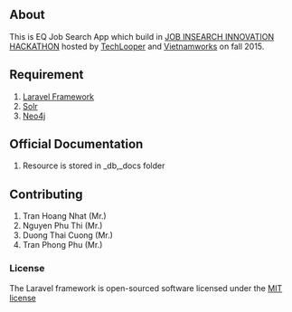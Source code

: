 ## About

This is EQ Job Search App which build in [JOB INSEARCH INNOVATION HACKATHON](http://hackathon.techlooper.com/) hosted by [TechLooper](http://www.techlooper.com/) and [Vietnamworks](http://www.vietnamworks.com/) on fall 2015.

## Requirement
1. [Laravel Framework](http://laravel.com/docs)
2. [Solr](http://lucene.apache.org/solr/)
3. [Neo4j](http://neo4j.com/)


## Official Documentation

1. Resource is stored in _db,_docs folder

## Contributing

1. Tran Hoang Nhat (Mr.)
2. Nguyen Phu Thi (Mr.)
3. Duong Thai Cuong (Mr.)
4. Tran Phong Phu (Mr.)

### License

The Laravel framework is open-sourced software licensed under the [MIT license](http://opensource.org/licenses/MIT)
